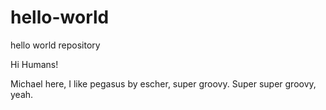 # hello-world
hello world repository

Hi Humans!

Michael here, I like pegasus by escher, super groovy. 
Super super groovy, yeah. 
